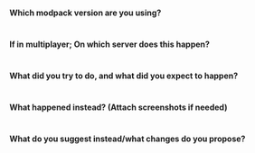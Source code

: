 #### Which modpack version are you using?

#
#### If in multiplayer; On which server does this happen? 

#
#### What did you try to do, and what did you expect to happen?

#
#### What happened instead? (Attach screenshots if needed)

#
#### What do you suggest instead/what changes do you propose?
